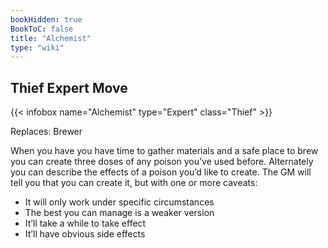 ```yaml
---
bookHidden: true
BookToC: false
title: "Alchemist"
type: "wiki"
---
```

## Thief Expert Move
{{< infobox name="Alchemist" type="Expert" class="Thief" >}}

Replaces: Brewer

When you have you have time to gather materials and a safe place to brew you can create three doses of any poison you’ve used before. Alternately you can describe the effects of a poison you’d like to create. The GM will tell you that you can create it, but with one or more caveats:
  * It will only work under specific circumstances
  * The best you can manage is a weaker version
  * It’ll take a while to take effect
  * It’ll have obvious side effects
